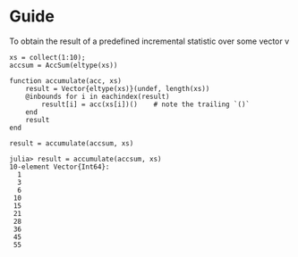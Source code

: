 # Guide

To obtain the result of a predefined incremental statistic over some vector v
```
xs = collect(1:10);
accsum = AccSum(eltype(xs))

function accumulate(acc, xs)
    result = Vector{eltype(xs)}(undef, length(xs))
    @inbounds for i in eachindex(result)
        result[i] = acc(xs[i])()    # note the trailing `()`
    end
    result
end

result = accumulate(accsum, xs)

julia> result = accumulate(accsum, xs)
10-element Vector{Int64}:
  1
  3
  6
 10
 15
 21
 28
 36
 45
 55
 ```
 
